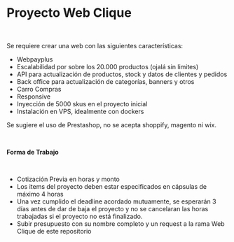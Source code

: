 # **Proyecto Web Clique**

&nbsp;

Se requiere crear una web con las siguientes características:

- Webpayplus
- Escalabilidad por sobre los 20.000 productos (ojalá sin limites)
- API para actualización de productos, stock y datos de clientes y pedidos
- Back office para actualización de categorías, banners y otros
- Carro Compras
- Responsive
- Inyección de 5000 skus en el proyecto inicial
- Instalación en VPS, idealmente con dockers

Se sugiere el uso de Prestashop, no se acepta shoppify, magento ni wix.

&nbsp;

**Forma de Trabajo**

&nbsp;

- Cotización Previa en horas y monto
- Los items del proyecto deben estar especificados en cápsulas de máximo 4 horas
- Una vez cumplido el deadline acordado mutuamente, se esperarán 3 días antes de dar de baja el proyecto
y no se cancelaran las horas trabajadas si el proyecto no está finalizado.
- Subir presupuesto con su nombre completo y un request a la rama Web Clique de este repositorio

